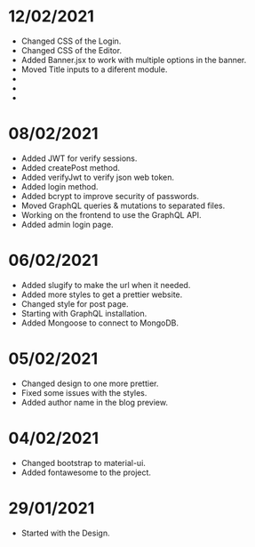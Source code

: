 # 12/02/2021

- Changed CSS of the Login.
- Changed CSS of the Editor.
- Added Banner.jsx to work with multiple options in the banner.
- Moved Title inputs to a diferent module.
-
-
-

# 08/02/2021

- Added JWT for verify sessions.
- Added createPost method.
- Added verifyJwt to verify json web token.
- Added login method.
- Added bcrypt to improve security of passwords.
- Moved GraphQL queries & mutations to separated files.
- Working on the frontend to use the GraphQL API.
- Added admin login page.

# 06/02/2021

- Added slugify to make the url when it needed.
- Added more styles to get a prettier website.
- Changed style for post page.
- Starting with GraphQL installation.
- Added Mongoose to connect to MongoDB.

# 05/02/2021

- Changed design to one more prettier.
- Fixed some issues with the styles.
- Added author name in the blog preview.

# 04/02/2021

- Changed bootstrap to material-ui.
- Added fontawesome to the project.

# 29/01/2021

- Started with the Design.
